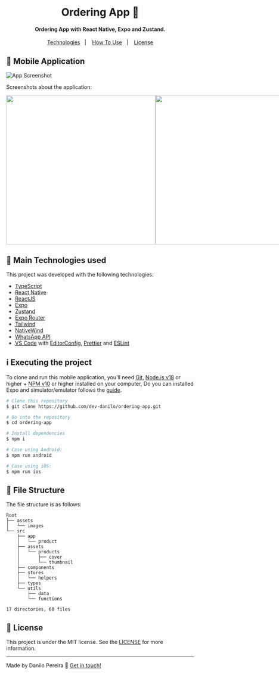 <h1 align="center">
    <br>
    Ordering App 🍔
</h1>

<h4 align="center">
  Ordering App with React Native, Expo and Zustand.
</h4>

<p align="center">
  <a href="#rocket-technologies">Technologies</a>&nbsp;&nbsp;&nbsp;|&nbsp;&nbsp;&nbsp;
  <a href="#information_source-how-to-use">How To Use</a>&nbsp;&nbsp;&nbsp;|&nbsp;&nbsp;&nbsp;
  <a href="#memo-license">License</a>
</p>

## :iphone: Mobile Application


![App Screenshot](https://github.com/dev-danilo/ordering-app/blob/main/mobile.gif)


Screenshots about the application:

<div style="display: flex;">
<img alt="" src="https://res.cloudinary.com/danilopereira/image/upload/v1708198754/ordering-app/home.png" height="400" >
<img alt="" src="https://res.cloudinary.com/danilopereira/image/upload/v1708198754/ordering-app/home-add-products.png" height="400" >
<img alt="" src="https://res.cloudinary.com/danilopereira/image/upload/v1708198754/ordering-app/screen-add-product.png" height="400" >

<img alt="" src="https://res.cloudinary.com/danilopereira/image/upload/v1708198754/ordering-app/remove-product-cart.png" height="400" >
<img alt="" src="https://res.cloudinary.com/danilopereira/image/upload/v1708198754/ordering-app/cart.png" height="400" >
<img alt="" src="https://res.cloudinary.com/danilopereira/image/upload/v1708198754/ordering-app/order-whatsapp.png" height="400" >
</div>

<!-- ![App Screenshot](https://res.cloudinary.com/danilopereira/image/upload/v1708198754/ordering-app/home.png)
![App Screenshot](https://res.cloudinary.com/danilopereira/image/upload/v1708198754/ordering-app/home-add-products.png)
![App Screenshot](https://res.cloudinary.com/danilopereira/image/upload/v1708198754/ordering-app/screen-add-product.png)
![App Screenshot](https://res.cloudinary.com/danilopereira/image/upload/v1708198754/ordering-app/cart.png)
![App Screenshot](https://res.cloudinary.com/danilopereira/image/upload/v1708198754/ordering-app/remove-product-cart.png)
![App Screenshot](https://res.cloudinary.com/danilopereira/image/upload/v1708198754/ordering-app/order-whatsapp.png) -->

<!-- <p align="center">
  <a href="https://dpshoes.netlify.app/" target="_blank">
    <img alt="Demo on Netlify" src="https://res.cloudinary.com/danilopereira/image/upload/v1582659473/Rocketshoes/demoNetlifyy.png">
  </a>
</p> -->

## :rocket: Main Technologies used

This project was developed with the following technologies:

- [TypeScript](https://www.typescriptlang.org/)
- [React Native](https://reactnative.dev/)
- [ReactJS](https://reactjs.org/)
- [Expo](https://expo.dev/)
- [Zustand](https://zustand-demo.pmnd.rs/)
- [Expo Router](https://docs.expo.dev/router/introduction/)
- [Tailwind](https://tailwindcss.com/)
- [NativeWind](https://www.nativewind.dev/getting-started/typescript)
- [WhatsApp API](https://business.whatsapp.com/developers/developer-hub?lang=pt_BR)
- [VS Code][vc] with [EditorConfig][vceditconfig], [Prettier][prettier] and [ESLint][vceslint]

## :information_source: Executing the project

To clone and run this mobile application, you'll need [Git](https://git-scm.com), [Node.js v18][nodejs] or higher + [NPM v10][npm] or higher installed on your computer,
Do you can installed Expo and simulator/emulator follows the [guide][tutorial].

 <!-- [Xcode][xcode] with Simulator for iOS or [Android Studio][android-studio] Emulator for Android configured. Case don't have, follow this [tutorial][tutorial]. From your command line: -->

```bash
# Clone this repository
$ git clone https://github.com/dev-danilo/ordering-app.git

# Go into the repository
$ cd ordering-app

# Install dependencies
$ npm i

# Case using Android:
$ npm run android

# Case using iOS:
$ npm run ios
```

<!-- # Read the QR code to running on your device

# Run your simulator(iOS) or emulator(android) and read the QR code to running on your device

# Run the app
$ npx expo start -->

## :evergreen_tree: File Structure

The file structure is as follows:

<!-- tree -I "node_modules" -->
<!-- tree -d -I "node_modules" only directories -->

```
Root
├── assets
│   └── images
└── src
    ├── app
    │   └── product
    ├── assets
    │   └── products
    │       ├── cover
    │       └── thumbnail
    ├── components
    ├── stores
    │   └── helpers
    ├── types
    └── utils
        ├── data
        └── functions

17 directories, 60 files
```

## :memo: License

This project is under the MIT license. See the [LICENSE](https://github.com/dev-danilo/ordering-app/blob/main/LICENSE) for more information.

---

Made by Danilo Pereira :wave: [Get in touch!](https://www.linkedin.com/in/danilopx/)

[nodejs]: https://nodejs.org/
[npm]: https://www.npmjs.com/
[vc]: https://code.visualstudio.com/
[vceditconfig]: https://marketplace.visualstudio.com/items?itemName=EditorConfig.EditorConfig
[prettier]: https://prettier.io/
[vceslint]: https://marketplace.visualstudio.com/items?itemName=dbaeumer.vscode-eslint
[tutorial]: https://react-native.rocketseat.dev/
[xcode]: https://developer.apple.com/xcode/
[android-studio]: https://developer.apple.com/xcode/
